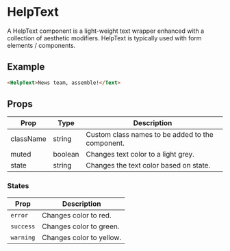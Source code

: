 # HelpText

A HelpText component is a light-weight text wrapper enhanced with a collection of aesthetic modifiers. HelpText is typically used with form elements / components.

## Example

```html
<HelpText>News team, assemble!</Text>
```


## Props

| Prop | Type | Description |
| --- | --- | --- |
| className | string | Custom class names to be added to the component. |
| muted | boolean  | Changes text color to a light grey. |
| state | string | Changes the text color based on state. |


### States

| Prop | Description |
| --- | --- |
| `error` | Changes color to red. |
| `success` | Changes color to green. |
| `warning` | Changes color to yellow. |

